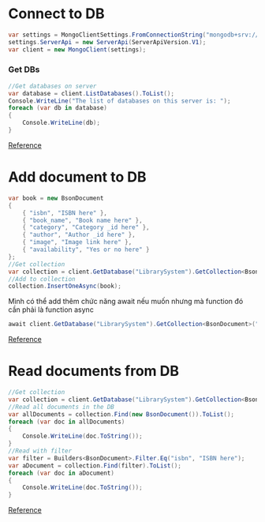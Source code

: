 ﻿# Connect to DB
```csharp
var settings = MongoClientSettings.FromConnectionString("mongodb+srv://admin:HWiRjWnroiKmcyQw@librarymanagement.io7gmky.mongodb.net/?retryWrites=true&w=majority");
settings.ServerApi = new ServerApi(ServerApiVersion.V1);
var client = new MongoClient(settings);
```

### Get DBs
```csharp
//Get databases on server
var database = client.ListDatabases().ToList();
Console.WriteLine("The list of databases on this server is: ");
foreach (var db in database)
{
    Console.WriteLine(db);
}
```
[Reference](https://www.mongodb.com/blog/post/quick-start-c-sharp-and-mongodb-starting-and-setup)

# Add document to DB
```csharp
var book = new BsonDocument
{
    { "isbn", "ISBN here" },
    { "book_name", "Book name here" },
    { "category", "Category _id here" },
    { "author", "Author _id here" },
    { "image", "Image link here" },
    { "availability", "Yes or no here" }
};
//Get collection
var collection = client.GetDatabase("LibrarySystem").GetCollection<BsonDocument>("Books")
//Add to collection
collection.InsertOneAsync(book);
```
Mình có thể add thêm chức năng await nếu muốn nhưng mà function đó cần phải là function async
```csharp
await client.GetDatabase("LibrarySystem").GetCollection<BsonDocument>("Books").InsertOneAsync(book);
```
[Reference](https://www.mongodb.com/blog/post/quick-start-c-sharp-and-mongodb-creating-documents)
    
# Read documents from DB
```csharp
//Get collection
var collection = client.GetDatabase("LibrarySystem").GetCollection<BsonDocument>("Books");
//Read all documents in the DB
var allDocuments = collection.Find(new BsonDocument()).ToList();
foreach (var doc in allDocuments)
{
    Console.WriteLine(doc.ToString());
}
//Read with filter
var filter = Builders<BsonDocument>.Filter.Eq("isbn", "ISBN here");
var aDocument = collection.Find(filter).ToList();
foreach (var doc in aDocument)
{
    Console.WriteLine(doc.ToString());
}
```
[Reference](https://www.mongodb.com/blog/post/quick-start-c-and-mongodb-read-operations)